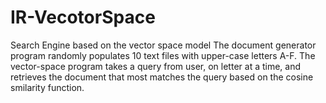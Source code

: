 # IR-VecotorSpace
Search Engine based on the vector space model
The document generator program randomly populates 10 text files with upper-case letters A-F. The vector-space program takes a query from user, on letter at a time, and retrieves the document that most matches the query based on the cosine smilarity function.
